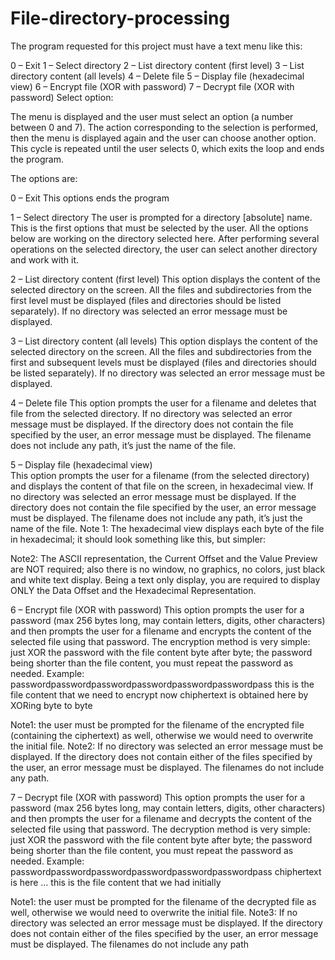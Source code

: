 # File-directory-processing
The program requested for this project must have a text menu like this: 
 
0 – Exit 
1 – Select directory 
2 – List directory content (first level) 
3 – List directory content (all levels) 
4 – Delete file 
5 – Display file (hexadecimal view) 
6 – Encrypt file (XOR with password) 
7 – Decrypt file (XOR with password) Select option:  
 
The menu is displayed and the user must select an option (a number between 0 and 7). The action corresponding to the selection is performed, then the menu is displayed again and the user can choose another option. This cycle is repeated until the user selects 0, which exits the loop and ends the program. 
 
The options are: 
 
0 – Exit This options ends the program 
 
1 – Select directory The user is prompted for a directory [absolute] name. This is the first options that must be selected by the user. All the options below are working on the directory selected here. After performing several operations on the selected directory, the user can select another directory and work with it. 
 
2 – List directory content (first level) This option displays the content of the selected directory on the screen. All the files and subdirectories from the first level must be displayed (files and directories should be listed separately). If no directory was selected an error message must be displayed. 
 
3 – List directory content (all levels) This option displays the content of the selected directory on the screen. All the files and subdirectories from the first and subsequent levels must be displayed (files and directories should be listed separately). If no directory was selected an error message must be displayed. 
 
4 – Delete file This option prompts the user for a filename and deletes that file from the selected directory. If no directory was selected an error message must be displayed. If the directory does not contain the file specified by the user, an error message must be displayed. The filename does not include any path, it’s just the name of the file. 
 
5 – Display file (hexadecimal view)  
This option prompts the user for a filename (from the selected directory) and displays the content of that file on the screen, in hexadecimal view. If no directory was selected an error message must be displayed. If the directory does not contain the file specified by the user, an error message must be displayed. The filename does not include any path, it’s just the name of the file. Note 1: The hexadecimal view displays each byte of the file in hexadecimal; it should look something like this, but simpler: 
 
Note2: The ASCII representation, the Current Offset and the Value Preview are NOT required; also there is no window, no graphics, no colors, just black and white text display. Being a text only display, you are required to display ONLY the Data Offset and the Hexadecimal Representation. 
 
6 – Encrypt file (XOR with password) This option prompts the user for a password (max 256 bytes long, may contain letters, digits, other characters) and then prompts the user for a filename and encrypts the content of the selected file using that password. The encryption method is very simple: just XOR the password with the file content byte after byte; the password being shorter than the file content, you must repeat the password as needed. Example: passwordpasswordpasswordpasswordpasswordpasswordpass this is the file content that we need to encrypt now chiphertext is obtained here by XORing byte to byte 
 
Note1: the user must be prompted for the filename of the encrypted file (containing the ciphertext) as well, otherwise we would need to overwrite the initial file. 
Note2: If no directory was selected an error message must be displayed. If the directory does not contain either of the files specified by the user, an error message must be displayed. The filenames do not include any path. 
 
7 – Decrypt file (XOR with password) This option prompts the user for a password (max 256 bytes long, may contain letters, digits, other characters) and then prompts the user for a filename and decrypts the content of the selected file using that password. The decryption method is very simple: just XOR the password with the file content byte after byte; the password being shorter than the file content, you must repeat the password as needed. Example: passwordpasswordpasswordpasswordpasswordpasswordpass chiphertext is here … this is the file content that we had initially 
 
Note1: the user must be prompted for the filename of the decrypted file as well, otherwise we would need to overwrite the initial file. 
Note3: If no directory was selected an error message must be displayed. If the directory does not contain either of the files specified by the user, an error message must be displayed. The filenames do not include any path
